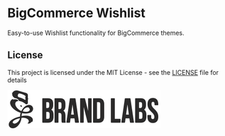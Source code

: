 # BigCommerce Wishlist

Easy-to-use Wishlist functionality for BigCommerce themes.

## License

This project is licensed under the MIT License - see the [LICENSE](LICENSE) file for details

[![Brand Labs Logo](misc/brand-labs-logo.png)](https://www.brandlabs.us/?utm_source=gitlab&utm_medium=technology_referral&utm_campaign=brandlabs-bigcommerce-wishlist)
